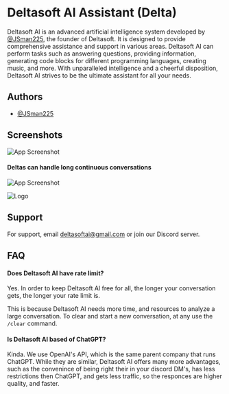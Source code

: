 
# Deltasoft AI Assistant (Delta)

Deltasoft AI is an advanced artificial intelligence system developed by [@JSman225](https://www.github.com/jsman225), the founder of Deltasoft. It is designed to provide comprehensive assistance and support in various areas. Deltasoft AI can perform tasks such as answering questions, providing information, generating code blocks for different programming languages, creating music, and more. With unparalleled intelligence and a cheerful disposition, Deltasoft AI strives to be the ultimate assistant for all your needs.

## Authors

- [@JSman225](https://www.github.com/jsman225)


## Screenshots

![App Screenshot](https://i.ibb.co/mTvLZXy/awesdrtfgh.png)
#### Deltas can handle long continuous conversations
![App Screenshot](https://i.ibb.co/FDszS7F/retyuik.png)


![Logo](https://i.ibb.co/Csqjrbp/Group-3-1.png)


## Support

For support, email deltasoftai@gmail.com or join our Discord server.


## FAQ

#### Does Deltasoft AI have  rate limit?

Yes. In order to keep Deltasoft AI free for all, the longer your conversation gets, the longer your rate limit is.

This is because Deltasoft AI needs more time, and resources to analyze a large conversation. To clear and start a new conversation, at any use the `/clear` command.

#### Is Deltasoft AI based of ChatGPT?

Kinda. We use OpenAI's API, which is the same parent company that runs ChatGPT. While they are similar, Deltasoft AI offers many more advantages, such as the convenince of being right their in your discord DM's, has less restrictions then ChatGPT, and gets less traffic, so the responces are higher quality, and faster.

